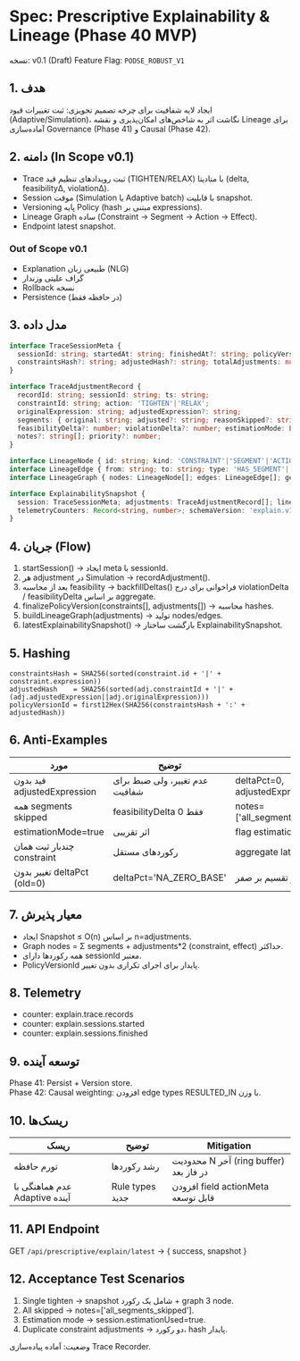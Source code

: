 # Spec: Prescriptive Explainability & Lineage (Phase 40 MVP)

نسخه: v0.1 (Draft)
Feature Flag: `PODSE_ROBUST_V1`

## 1. هدف
ایجاد لایه شفافیت برای چرخه تصمیم تجویزی: ثبت تغییرات قیود (Adaptive/Simulation)، نگاشت اثر به شاخص‌های امکان‌پذیری و نقشه Lineage برای آماده‌سازی Governance (Phase 41) و Causal (Phase 42).

## 2. دامنه (In Scope v0.1)
- Trace ثبت رویدادهای تنظیم قید (TIGHTEN/RELAX) با متادیتا (delta, feasibilityΔ, violationΔ).
- Session موقت (Simulation یا Adaptive batch) با قابلیت snapshot.
- Versioning پایه Policy (hash مبتنی بر expressions).
- Lineage Graph ساده (Constraint → Segment → Action → Effect).
- Endpoint latest snapshot.

### Out of Scope v0.1
- Explanation طبیعی زبان (NLG)
- گراف علیتی وزندار
- Rollback نسخه
- Persistence (در حافظه فقط)

## 3. مدل داده
```ts
interface TraceSessionMeta {
  sessionId: string; startedAt: string; finishedAt?: string; policyVersionId?: string;
  constraintsHash?: string; adjustedHash?: string; totalAdjustments: number; estimationUsed: boolean;
}

interface TraceAdjustmentRecord {
  recordId: string; sessionId: string; ts: string;
  constraintId: string; action: 'TIGHTEN'|'RELAX';
  originalExpression: string; adjustedExpression?: string;
  segments: { original: string; adjusted?: string; reasonSkipped?: string; oldValue?: number; newValue?: number; deltaPct?: number; }[];
  feasibilityDelta?: number; violationDelta?: number; estimationMode: boolean;
  notes?: string[]; priority?: number;
}

interface LineageNode { id: string; kind: 'CONSTRAINT'|'SEGMENT'|'ACTION'|'EFFECT'; refId?: string; meta?: any; }
interface LineageEdge { from: string; to: string; type: 'HAS_SEGMENT'|'APPLIED_AS'|'RESULTED_IN'; }
interface LineageGraph { nodes: LineageNode[]; edges: LineageEdge[]; generatedAt: string; }

interface ExplainabilitySnapshot {
  session: TraceSessionMeta; adjustments: TraceAdjustmentRecord[]; lineage: LineageGraph;
  telemetryCounters: Record<string, number>; schemaVersion: 'explain.v1';
}
```

## 4. جریان (Flow)
1. startSession() → ایجاد meta با sessionId.
2. هر adjustment در Simulation → recordAdjustment().
3. بعد از محاسبه feasibility → backfillDeltas() فراخوانی برای درج violationDelta / feasibilityDelta بر اساس aggregate.
4. finalizePolicyVersion(constraints[], adjustments[]) → محاسبه hashes.
5. buildLineageGraph(adjustments) → تولید nodes/edges.
6. latestExplainabilitySnapshot() → بازگشت ساختار ExplainabilitySnapshot.

## 5. Hashing
```
constraintsHash = SHA256(sorted(constraint.id + '|' + constraint.expression))
adjustedHash    = SHA256(sorted(adj.constraintId + '|' + (adj.adjustedExpression||adj.originalExpression)))
policyVersionId = first12Hex(SHA256(constraintsHash + ':' + adjustedHash))
```

## 6. Anti-Examples
| مورد | توضیح | رفتار |
|------|-------|-------|
| قید بدون adjustedExpression | عدم تغییر، ولی ضبط برای شفافیت | deltaPct=0, adjustedExpression=undefined |
| همه segments skipped | feasibilityDelta فقط 0 | notes=['all_segments_skipped'] |
| estimationMode=true | اثر تقریبی | flag estimationUsed در session |
| چندبار ثبت همان constraint | رکوردهای مستقل | aggregate later در UI |
| تغییر بدون deltaPct (old=0) | deltaPct='NA_ZERO_BASE' | جلوگیری از تقسیم بر صفر |

## 7. معیار پذیرش
- ایجاد Snapshot ≤ O(n) بر اساس n=adjustments.
- Graph nodes = Σ segments + adjustments*2 (constraint, effect) حداکثر.
- همه رکوردها دارای sessionId معتبر.
- PolicyVersionId پایدار برای اجرای تکراری بدون تغییر.

## 8. Telemetry
- counter: explain.trace.records
- counter: explain.sessions.started
- counter: explain.sessions.finished

## 9. توسعه آینده
Phase 41: Persist + Version store.  
Phase 42: Causal weighting: افزودن edge types RESULTED_IN با وزن.

## 10. ریسک‌ها
| ریسک | توضیح | Mitigation |
|------|-------|-----------|
| تورم حافظه | رشد رکوردها | محدودیت N آخر (ring buffer) در فاز بعد |
| عدم هماهنگی با Adaptive آینده | Rule types جدید | افزودن field actionMeta قابل توسعه |

## 11. API Endpoint
GET `/api/prescriptive/explain/latest` → { success, snapshot }

## 12. Acceptance Test Scenarios
1. Single tighten → snapshot شامل یک رکورد + graph 3 node.
2. All skipped → notes=['all_segments_skipped'].
3. Estimation mode → session.estimationUsed=true.
4. Duplicate constraint adjustments → دو رکورد، hash پایدار.

وضعیت: آماده پیاده‌سازی Trace Recorder.
